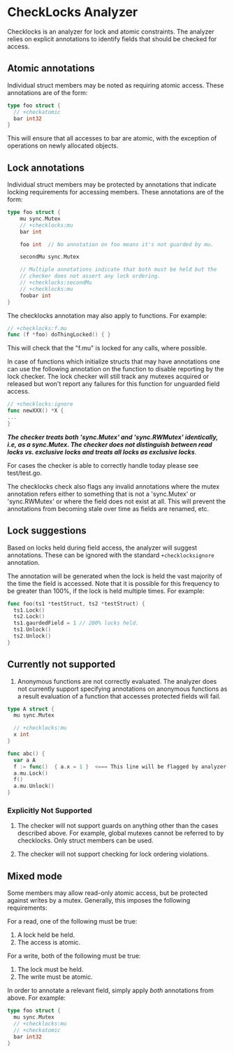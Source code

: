 # CheckLocks Analyzer

<!--* freshness: { owner: 'gvisor-eng' reviewed: '2021-10-20' } *-->

Checklocks is an analyzer for lock and atomic constraints. The analyzer relies
on explicit annotations to identify fields that should be checked for access.

## Atomic annotations

Individual struct members may be noted as requiring atomic access. These
annotations are of the form:

```go
type foo struct {
  // +checkatomic
  bar int32
}
```

This will ensure that all accesses to bar are atomic, with the exception of
operations on newly allocated objects.

## Lock annotations

Individual struct members may be protected by annotations that indicate locking
requirements for accessing members. These annotations are of the form:

```go
type foo struct {
    mu sync.Mutex
    // +checklocks:mu
    bar int

    foo int  // No annotation on foo means it's not guarded by mu.

    secondMu sync.Mutex

    // Multiple annotations indicate that both must be held but the
    // checker does not assert any lock ordering.
    // +checklocks:secondMu
    // +checklocks:mu
    foobar int
}
```

The checklocks annotation may also apply to functions. For example:

```go
// +checklocks:f.mu
func (f *foo) doThingLocked() { }
```

This will check that the "f.mu" is locked for any calls, where possible.

In case of functions which initialize structs that may have annotations one can
use the following annotation on the function to disable reporting by the lock
checker. The lock checker will still track any mutexes acquired or released but
won't report any failures for this function for unguarded field access.

```go
// +checklocks:ignore
func newXXX() *X {
...
}
```

***The checker treats both 'sync.Mutex' and 'sync.RWMutex' identically, i.e, as
a sync.Mutex. The checker does not distinguish between read locks vs. exclusive
locks and treats all locks as exclusive locks***.

For cases the checker is able to correctly handle today please see test/test.go.

The checklocks check also flags any invalid annotations where the mutex
annotation refers either to something that is not a 'sync.Mutex' or
'sync.RWMutex' or where the field does not exist at all. This will prevent the
annotations from becoming stale over time as fields are renamed, etc.

## Lock suggestions

Based on locks held during field access, the analyzer will suggest annotations.
These can be ignored with the standard `+checklocksignore` annotation.

The annotation will be generated when the lock is held the vast majority of the
time the field is accessed. Note that it is possible for this frequency to be
greater than 100%, if the lock is held multiple times. For example:

```go
func foo(ts1 *testStruct, ts2 *testStruct) {
  ts1.Lock()
  ts2.Lock()
  ts1.gaurdedField = 1 // 200% locks held.
  ts1.Unlock()
  ts2.Unlock()
}
```

## Currently not supported

1.  Anonymous functions are not correctly evaluated. The analyzer does not
    currently support specifying annotations on anonymous functions as a result
    evaluation of a function that accesses protected fields will fail.

```go
type A struct {
  mu sync.Mutex

  // +checklocks:mu
  x int
}

func abc() {
  var a A
  f := func()  { a.x = 1 }  <=== This line will be flagged by analyzer
  a.mu.Lock()
  f()
  a.mu.Unlock()
}
```

### Explicitly Not Supported

1.  The checker will not support guards on anything other than the cases
    described above. For example, global mutexes cannot be referred to by
    checklocks. Only struct members can be used.

2.  The checker will not support checking for lock ordering violations.

## Mixed mode

Some members may allow read-only atomic access, but be protected against writes
by a mutex. Generally, this imposes the following requirements:

For a read, one of the following must be true:

1.  A lock held be held.
1.  The access is atomic.

For a write, both of the following must be true:

1.  The lock must be held.
1.  The write must be atomic.

In order to annotate a relevant field, simply apply *both* annotations from
above. For example:

```go
type foo struct {
  mu sync.Mutex
  // +checklocks:mu
  // +checkatomic
  bar int32
}
```

